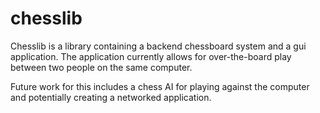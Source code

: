 # chesslib

Chesslib is a library containing a backend chessboard system and a gui application. The application currently allows for over-the-board play between two people on the same computer.

Future work for this includes a chess AI for playing against the computer and potentially creating a networked application.